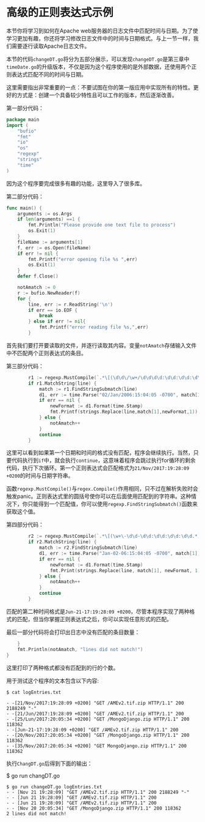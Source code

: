 # 高级的正则表达式示例

本节你将学习到如何在Apache web服务器的日志文件中匹配时间与日期。为了使学习更加有趣，你还将学习修改日志文件中的时间与日期格式。与上一节一样，我们需要逐行读取Apache日志文件。

本节的代码`changeDT.go`将分为五部分展示，可以发现`changeDT.go`是第三章中`timeDate.go`的升级版本，不仅是因为这个程序使用的是外部数据，还使用两个正则表达式匹配不同的时间与日期。

这里需要指出非常重要的一点：不要试图在你的第一版应用中实现所有的特性。更好的方式是：创建一个具备较少特性且可以工作的版本，然后逐渐改善。

第一部分代码：

```go
package main
import (
	"bufio"
	"fmt"
	"io"
	"os"
	"regexp"
	"strings"
	"time"
)
```

因为这个程序要完成很多有趣的功能，这里导入了很多库。

第二部分代码：

```go
func main() {
	arguments := os.Args
	if len(arguments) ==1 {
		fmt.Println("Please provide one text file to process")
		os.Exit(1)
	}
	fileName := arguments[1]
	f, err := os.Open(fileName)
	if err != nil {
		fmt.Printf("error opening file %s ",err)
		os.Exit(1)
    }
    defer f.Close()

	notAmatch := 0
	r := bufio.NewReader(f)
	for	{
		line, err := r.ReadString('\n')
		if err == io.EOF {
			break
		} else if err != nil{
			fmt.Printf("error reading file %s,",err)
		}
```

首先我们要打开要读取的文件，并逐行读取其内容。变量`notAmatch`存储输入文件中不匹配两个正则表达式的条目。

第三部分代码：

```go
		r1 := regexp.MustCompile(`.*\[(\d\d\/\w+/\d\d\d\d:\d\d:\d\d:\d\d.*)\] .*`)
		if r1.MatchString(line) {
			match := r1.FindStringSubmatch(line)
			d1, err := time.Parse("02/Jan/2006:15:04:05 -0700", match[1])
			if err == nil {
				newFormat := d1.Format(time.Stamp)
				fmt.Printf(strings.Replace(line,match[1],newFormat,1))
			} else {
				notAmatch++
			}
			continue
		}
```

这里可以看到如果第一个日期和时间的格式没有匹配，程序会继续执行。当然，只要代码执行到`if`中，就会执行`continue`，这意味着程序会跳过执行for循环的剩余代码，执行下次循环。第一个正则表达式会匹配格式为`21/Nov/2017:19:28:09 +0200`的时间与日期字符串。

函数`regexp.MustCompile()`与`regex.Compile()`作用相同，只不过在解析失败时会触发panic。正则表达式里的圆括号使你可以在后面使用匹配到的字符串。这种情况下，你只能得到一个匹配值，你可以使用`regexp.FindStringSubmatch()`函数来获取这个值。

第四部分代码：

```go
		r2 := regexp.MustCompile(`.*\[(\w+\-\d\d-\d\d:\d\d:\d\d:\d\d.*)\] .*`)
		if r2.MatchString(line) {
			match := r2.FindStringSubmatch(line)
			d1, err := time.Parse("Jan-02-06:15:04:05 -0700", match[1])
			if err == nil {
				newFormat := d1.Format(time.Stamp)
				fmt.Print(strings.Replace(line, match[1], newFormat, 1))
			} else {
				notAmatch++
			}
			continue
		}
```

匹配的第二种时间格式是`Jun-21-17:19:28:09 +0200`，尽管本程序实现了两种格式的匹配，但当你掌握正则表达式之后，你可以实现任意形式的匹配。

最后一部分代码将会打印出日志中没有匹配的条目数量：

```go
	}
	fmt.Println(notAmatch, "lines did not match!")
}
```

这里打印了两种格式都没有匹配到的行的个数。

用于测试这个程序的文本包含以下内容:

```shell
$ cat logEntries.txt

- -[21/Nov/2017:19:28:09 +0200] "GET /AMEv2.tif.zip HTTP/1.1" 200 2188249 "-"
- -[21/Jun/2017:19:28:09 +0200] "GET /AMEv2.tif.zip HTTP/1.1" 200 
- -[25/Lun/2017:20:05:34 +0200] "GET /MongoDjango.zip HTTP/1.1" 200 118362
- -[Jun-21-17:19:28:09 +0200] "GET /AMEv2.tif.zip HTTP/1.1" 200
- -[20/Nov/2017:20:05:34 +0200] "GET /MongoDjango.zip HTTP/1.1" 200 118362
- -[35/Nov/2017:20:05:34 +0200] "GET MongoDjango.zip HTTP/1.1" 200 118362
```



执行`ChangDT.go`后得到下面的输出：

$ go run changDT.go

```shell
$ go run changeDT.go logEntries.txt
- - [Nov 21 19:28:09] "GET /AMEv2.tif.zip HTTP/1.1" 200 2188249 "-" 
- - [Jun 21 19:28:09] "GET /AMEv2.tif.zip HTTP/1.1" 200
- - [Jun 21 19:28:09] "GET /AMEv2.tif.zip HTTP/1.1" 200
- - [Nov 20 20:05:34] "GET /MongoDjango.zip HTTP/1.1" 200 118362
2 lines did not match!
```

